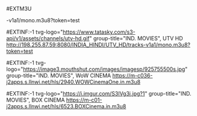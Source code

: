 
#EXTM3U


-v1a1/mono.m3u8?token=test

#EXTINF:-1 tvg-logo="https://www.tatasky.com/s3-api/v1/assets/channels/utv-hd.gif" group-title="IND. MOVIES", UTV HD
http://198.255.87.59:8080/INDIA_HINDI/UTV_HD/tracks-v1a1/mono.m3u8?token=test

#EXTINF:-1 tvg-logo="https://image3.mouthshut.com/images/imagesp/925755500s.jpg" group-title="IND. MOVIES", WoW CINEMA
https://m-c036-j2apps.s.llnwi.net/hls/2940.WOWCinemaOne.in.m3u8

#EXTINF:-1 tvg-logo="https://i.imgur.com/S3lVg3i.jpg?1" group-title="IND. MOVIES", BOX CINEMA
https://m-c01-j2apps.s.llnwi.net/hls/6523.BOXCinema.in.m3u8

